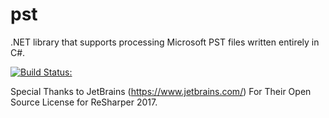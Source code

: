 # pst
.NET library that supports processing Microsoft PST files written entirely in C#.

[![Build Status:](https://travis-ci.org/tghanem/pst.svg?branch=master)](https://travis-ci.org/tghanem/pst)


Special Thanks to JetBrains (https://www.jetbrains.com/) For Their Open Source License for ReSharper 2017.
